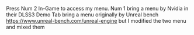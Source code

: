 Press Num 2 In-Game to access my menu.
Num 1 bring a menu by Nvidia in their DLSS3 Demo
Tab bring a menu originally by Unreal bench https://www.unreal-bench.com/unreal-engine but I modified the two menu and mixed them

